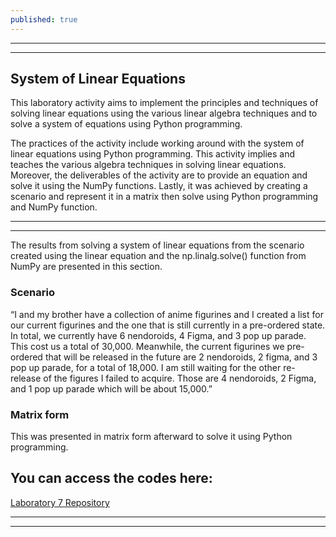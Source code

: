 ```yaml
---
published: true
---
```

---
***

## System of Linear Equations

This laboratory activity aims to implement the principles and techniques of solving linear equations using the various linear algebra techniques and to solve a system of equations using Python programming.

The practices of the activity include working around with the system of linear equations using Python programming. This activity implies and teaches the various algebra techniques in solving linear equations. Moreover, the deliverables of the activity are to provide an equation and solve it using the NumPy functions. Lastly, it was achieved by creating a scenario and represent it in a matrix then solve using Python programming and NumPy function.

---
***

The results from solving a system of linear equations from the scenario created using the linear equation and the np.linalg.solve() function from NumPy are presented in this section.

### Scenario

“I and my brother have a collection of anime figurines and I created a list for our current figurines and the one that is still currently in a pre-ordered state. In total, we currently have 6 nendoroids, 4 Figma, and 3 pop up parade. This cost us a total of 30,000. Meanwhile, the current figurines we pre-ordered that will be released in the future are 2 nendoroids, 2 figma, and 3 pop up parade, for a total of 18,000. I am still waiting for the other re-release of the figures I failed to acquire. Those are 4 nendoroids, 2 Figma, and 1 pop up parade which will be about 15,000.” 

### Matrix form

This was presented in matrix form afterward to solve it using Python programming.





## You can access the codes here:

[Laboratory 7 Repository](https://github.com/RovilSurioJr/Laboratory-7)

---
***
